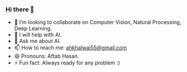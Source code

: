### Hi there 👋

<!--
**ahkhalwai/ahkhalwai** is a ✨ _special_ ✨ repository because its `README.md` (this file) appears on your GitHub profile.

Here are some ideas to get you started:
-->
- 👯 I’m looking to collaborate on Computer Vision, Natural Processing, Deep Learning.
- 🤔 I will help with AI.
- 💬 Ask me about AI.
- 📫 How to reach me: ahkhalwai55@gmail.com
- 😄 Pronouns: Aftab Hasan.
- ⚡ Fun fact: Always ready for any problem :)  


